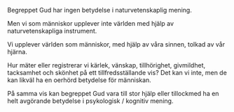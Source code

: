 Begreppet Gud har ingen betydelse i naturvetenskaplig mening. 

Men vi som människor upplever inte världen med hjälp av naturvetenskapliga instrument. 

Vi upplever världen som människor, med hjälp av våra sinnen, tolkad av vår hjärna. 

Hur mäter eller registrerar vi kärlek, vänskap, tillhörighet, givmildhet, tacksamhet och skönhet på ett tillfredsställande vis? Det kan vi inte, men de kan likväl ha en oerhörd betydelse för människan.

På samma vis kan begreppet Gud vara till stor hjälp eller tillockmed ha en helt avgörande betydelse i psykologisk / kognitiv mening.
